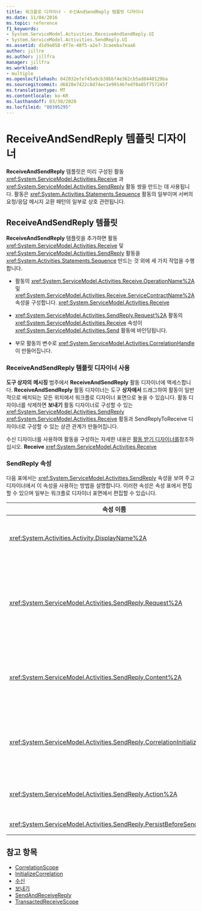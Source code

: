```yaml
---
title: 워크플로 디자이너 - 수신AndSendReply 템플릿 디자이너
ms.date: 11/04/2016
ms.topic: reference
f1_keywords:
- System.ServiceModel.Activities.ReceiveAndSendReply.UI
- System.ServiceModel.Activities.SendReply.UI
ms.assetid: d1d9a058-df7e-48f5-a2e7-3caeeba7eaa6
author: jillre
ms.author: jillfra
manager: jillfra
ms.workload:
- multiple
ms.openlocfilehash: 042032efe745a9cb38bbf4e362cb5ad8440129ba
ms.sourcegitcommit: d6828e7422c8d74ec1e99146fedf0a05f757245f
ms.translationtype: MT
ms.contentlocale: ko-KR
ms.lasthandoff: 03/30/2020
ms.locfileid: "80395295"
---
```

# <a name="receiveandsendreply-template-designer"></a>ReceiveAndSendReply 템플릿 디자이너

**ReceiveAndSendReply** 템플릿은 미리 구성된 활동 <xref:System.ServiceModel.Activities.Receive> 과 <xref:System.ServiceModel.Activities.SendReply> 활동 쌍을 만드는 데 사용됩니다. 활동은 <xref:System.Activities.Statements.Sequence> 활동의 일부이며 서버의 요청/응답 메시지 교환 패턴의 일부로 상호 관련됩니다.

## <a name="the-receiveandsendreply-template"></a>ReceiveAndSendReply 템플릿

**ReceiveAndSendReply** 템플릿을 추가하면 활동 <xref:System.ServiceModel.Activities.Receive> 및 <xref:System.ServiceModel.Activities.SendReply> 활동을 <xref:System.Activities.Statements.Sequence> 만드는 것 외에 세 가지 작업을 수행합니다.

- 활동의 <xref:System.ServiceModel.Activities.Receive.OperationName%2A> 및 <xref:System.ServiceModel.Activities.Receive.ServiceContractName%2A> 속성을 구성합니다. <xref:System.ServiceModel.Activities.Receive>

- <xref:System.ServiceModel.Activities.SendReply.Request%2A> 활동의 <xref:System.ServiceModel.Activities.Receive> 속성이 <xref:System.ServiceModel.Activities.Send> 활동에 바인딩됩니다.

- 부모 활동의 변수로 <xref:System.ServiceModel.Activities.CorrelationHandle>이 만들어집니다.

### <a name="use-the-receiveandsendreply-template-designer"></a>ReceiveAndSendReply 템플릿 디자이너 사용

**도구 상자의** **메시징** 범주에서 **ReceiveAndSendReply** 활동 디자이너에 액세스합니다. **ReceiveAndSendReply** 활동 디자이너는 도구 **상자에서** 드래그하여 활동이 일반적으로 배치되는 모든 위치에서 워크플로 디자이너 표면으로 놓을 수 있습니다. 활동 디자이너를 삭제하면 **보내기** 활동 디자이너로 구성할 수 있는 <xref:System.ServiceModel.Activities.SendReply> <xref:System.ServiceModel.Activities.Receive> 활동과 SendReplyToReceive 디자이너로 구성할 수 있는 상관 관계가 만들어집니다.

수신 디자이너를 사용하여 활동을 구성하는 자세한 내용은 [활동 받기 디자이너를](../workflow-designer/receive-activity-designer.md)참조하십시오. **Receive** <xref:System.ServiceModel.Activities.Receive>

### <a name="properties-of-sendreply"></a>SendReply 속성

다음 표에서는 <xref:System.ServiceModel.Activities.SendReply> 속성을 보여 주고 디자이너에서 이 속성을 사용하는 방법을 설명합니다. 이러한 속성은 속성 표에서 편집할 수 있으며 일부는 워크플로 디자이너 표면에서 편집할 수 있습니다.

| 속성 이름 | 필수 | 사용 |
|-|----------|-|
| <xref:System.Activities.Activity.DisplayName%2A> | False | <xref:System.ServiceModel.Activities.SendReply> 활동의 선택적 이름입니다. 기본값은 SendReplyToReceive입니다.<br /><br /> 친용에 <xref:System.Activities.Activity.DisplayName%2A> 대해 기본값이 아닌 값을 사용해야 하는 것은 아니지만 이러한 값을 사용하는 것이 가장 좋습니다. |
| <xref:System.ServiceModel.Activities.SendReply.Request%2A> | True | 이 <xref:System.ServiceModel.Activities.Receive> 활동과 한 쌍을 이루는 <xref:System.ServiceModel.Activities.SendReply> 활동에 대한 참조입니다. 이 속성은 **null이**아니어야 합니다. <xref:System.ServiceModel.Activities.Receive>활동은 <xref:System.ServiceModel.Activities.SendReply> 서버에서 함께 사용되어 요청/응답 메시징 패턴을 모델링합니다. 이 속성은 페어링되는 <xref:System.ServiceModel.Activities.Send> 활동을 지정합니다. 디자이너에서는 활동을 만든 <xref:System.ServiceModel.Activities.Send> 활동에 자동으로 바인딩되므로 이 속성을 편집할 <xref:System.ServiceModel.Activities.SendReply> 수 없습니다. |
| <xref:System.ServiceModel.Activities.SendReply.Content%2A> | False | 받을 메시지 또는 매개 변수 콘텐츠를 지정합니다. <xref:System.ServiceModel.Activities.ReceiveMessageContent> 활동이거나 <xref:System.ServiceModel.Activities.ReceiveParametersContent> 활동일 수 있습니다. 속성 표의 **콘텐츠** 필드 옆에 있는 타원 단추를 클릭하거나 **활동 받기** 디자이너 표면의 콘텐츠 레이블 옆에 있는 **정의** 단추를 클릭하여 이 속성을 편집합니다. **Content** 둘 다 **콘텐츠 정의** 대화 상자를 표시합니다. 이 상자를 사용하는 방법에 대한 자세한 내용은 [콘텐츠 정의 대화 상자](../workflow-designer/content-definition-dialog-box.md) 항목을 참조하세요. |
| <xref:System.ServiceModel.Activities.SendReply.CorrelationInitializers%2A> | False | 워크플로 내에서 이 <xref:System.ServiceModel.Activities.CorrelationInitializer> 활동을 구성하는 <xref:System.ServiceModel.Activities.CorrelationHandle> 개체를 여러 개 초기화하는 <xref:System.ServiceModel.Activities.Receive> 개체 컬렉션을 지정합니다. 속성 그리드의 속성 옆에 <xref:System.ServiceModel.Activities.SendReply.CorrelationInitializers%2A> 있는 타원 단추를 클릭하여 **상관 관계 초기화자 추가** 대화 상자를 엽니다. 이 상자에 대한 자세한 내용은 [상관 관계 초기화 추가 대화 상자](../workflow-designer/add-correlationinitializers-dialog-box.md) 항목을 참조하십시오. |
| <xref:System.ServiceModel.Activities.SendReply.Action%2A> | False | 메시지의 동작 헤더를 지정합니다. 명시적으로 설정되지 않은 경우 해당 값은 기본값을 다음과 같은 값으로 설정합니다.<br /><br /> `https://tempuri.org/{service contract namespace}/{service contract name}/{operation name}` |
| <xref:System.ServiceModel.Activities.SendReply.PersistBeforeSend%2A> | False | 회신 메시지를 보내기 전에 워크플로 인스턴스를 유지할지 여부를 지정합니다. 기본값은 **false**입니다. |

## <a name="see-also"></a>참고 항목

- [CorrelationScope](../workflow-designer/correlationscope-activity-designer.md)
- [InitializeCorrelation](../workflow-designer/initializecorrelation-activity-designer.md)
- [수신](../workflow-designer/receive-activity-designer.md)
- [보내기](../workflow-designer/send-activity-designer.md)
- [SendAndReceiveReply](../workflow-designer/sendandreceivereply-template-designer.md)
- [TransactedReceiveScope](../workflow-designer/transactedreceivescope-activity-designer.md)
